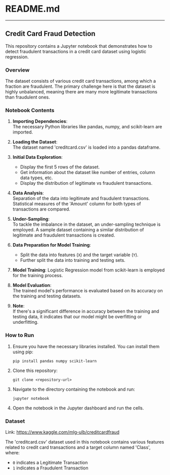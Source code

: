 # README.md

---

## Credit Card Fraud Detection

This repository contains a Jupyter notebook that demonstrates how to detect fraudulent transactions in a credit card dataset using logistic regression.

### Overview

The dataset consists of various credit card transactions, among which a fraction are fraudulent. The primary challenge here is that the dataset is highly unbalanced, meaning there are many more legitimate transactions than fraudulent ones.

### Notebook Contents

1. **Importing Dependencies**:  
    The necessary Python libraries like pandas, numpy, and scikit-learn are imported.

2. **Loading the Dataset**:  
    The dataset named 'creditcard.csv' is loaded into a pandas dataframe.

3. **Initial Data Exploration**:
    - Display the first 5 rows of the dataset.
    - Get information about the dataset like number of entries, column data types, etc.
    - Display the distribution of legitimate vs fraudulent transactions.

4. **Data Analysis**:  
    Separation of the data into legitimate and fraudulent transactions. Statistical measures of the 'Amount' column for both types of transactions are compared.

5. **Under-Sampling**:  
    To tackle the imbalance in the dataset, an under-sampling technique is employed. A sample dataset containing a similar distribution of legitimate and fraudulent transactions is created.

6. **Data Preparation for Model Training**:
    - Split the data into features (`X`) and the target variable (`Y`).
    - Further split the data into training and testing sets.

7. **Model Training**:
    Logistic Regression model from scikit-learn is employed for the training process.

8. **Model Evaluation**:  
    The trained model's performance is evaluated based on its accuracy on the training and testing datasets.

9. **Note**:  
    If there's a significant difference in accuracy between the training and testing data, it indicates that our model might be overfitting or underfitting.

### How to Run

1. Ensure you have the necessary libraries installed. You can install them using pip:

    ``
    pip install pandas numpy scikit-learn
    ``

2. Clone this repository:

    ``
    git clone <repository-url>
    ``

3. Navigate to the directory containing the notebook and run:

    ``
    jupyter notebook
    ``

4. Open the notebook in the Jupyter dashboard and run the cells.

### Dataset

Link: <https://www.kaggle.com/mlg-ulb/creditcardfraud>

The 'creditcard.csv' dataset used in this notebook contains various features related to credit card transactions and a target column named 'Class', where:

- `0` indicates a Legitimate Transaction
- `1` indicates a Fraudulent Transaction

